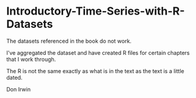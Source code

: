 # Introductory-Time-Series-with-R-Datasets

The datasets referenced in the book do not work.

I've aggregated the dataset and have created R files for certain chapters that I work through.

The R is not the same exactly as what is in the text as the text is a little dated.

Don Irwin
